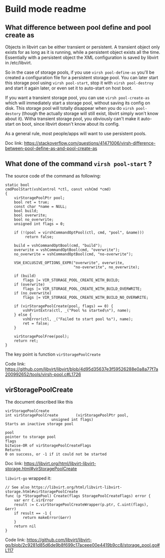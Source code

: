 # Build mode readme

## What difference between pool define and pool create as

Objects in libvirt can be either transient or persistent. A transient object only exists for as long as it is running, while a persistent object exists all the time. Essentially with a persistent object the XML configuration is saved by libvirt in /etc/libvirt.

So in the case of storage pools, if you use `virsh pool-define-as` you'll be created a configuration file for a persistent storage pool. You can later start this storage pool using `virsh pool-start`, stop it with `virsh pool-destroy` and start it again later, or even set it to auto-start on host boot.

If you want a transient storage pool, you can use `virsh pool-create-as` which will immediately start a storage pool, without saving its config on disk. This storage pool will totally disappear when you do `virsh pool-destory` (though the actually storage will still exist, libvirt simply won't know about it). Witha transient storage pool, you obviously can't make it auto-start on boot, since libvirt doesn't know about its config.

As a general rule, most people/apps will want to use persistent pools.

Doc link: https://stackoverflow.com/questions/41471006/virsh-difference-between-pool-define-as-and-pool-create-as

## What done of the command `virsh pool-start` ?

The source code of the command as following:

~~~
static bool
cmdPoolStart(vshControl *ctl, const vshCmd *cmd)
{
    virStoragePoolPtr pool;
    bool ret = true;
    const char *name = NULL;
    bool build;
    bool overwrite;
    bool no_overwrite;
    unsigned int flags = 0;

    if (!(pool = virshCommandOptPool(ctl, cmd, "pool", &name)))
         return false;

    build = vshCommandOptBool(cmd, "build");
    overwrite = vshCommandOptBool(cmd, "overwrite");
    no_overwrite = vshCommandOptBool(cmd, "no-overwrite");

    VSH_EXCLUSIVE_OPTIONS_EXPR("overwrite", overwrite,
                               "no-overwrite", no_overwrite);

    if (build)
        flags |= VIR_STORAGE_POOL_CREATE_WITH_BUILD;
    if (overwrite)
        flags |= VIR_STORAGE_POOL_CREATE_WITH_BUILD_OVERWRITE;
    if (no_overwrite)
        flags |= VIR_STORAGE_POOL_CREATE_WITH_BUILD_NO_OVERWRITE;

    if (virStoragePoolCreate(pool, flags) == 0) {
        vshPrintExtra(ctl, _("Pool %s started\n"), name);
    } else {
        vshError(ctl, _("Failed to start pool %s"), name);
        ret = false;
    }

    virStoragePoolFree(pool);
    return ret;
}
~~~

The key point is function `virStoragePoolCreate`

Code link: https://github.com/libvirt/libvirt/blob/4d95d35637e3f59526288e0a8a77f7a200992652/tools/virsh-pool.c#L1726

## virStoragePoolCreate

The document described like this

~~~
virStoragePoolCreate
int	virStoragePoolCreate		(virStoragePoolPtr pool,
					 unsigned int flags)
Starts an inactive storage pool

pool
pointer to storage pool
flags
bitwise-OR of virStoragePoolCreateFlags
Returns
0 on success, or -1 if it could not be started
~~~

Doc link: https://libvirt.org/html/libvirt-libvirt-storage.html#virStoragePoolCreate

`libvirt-go` wrapped it:

~~~
// See also https://libvirt.org/html/libvirt-libvirt-storage.html#virStoragePoolCreate
func (p *StoragePool) Create(flags StoragePoolCreateFlags) error {
	var err C.virError
	result := C.virStoragePoolCreateWrapper(p.ptr, C.uint(flags), &err)
	if result == -1 {
		return makeError(&err)
	}
	return nil
}
~~~

Code link: 
https://github.com/libvirt/libvirt-go/blob/2c9281d85d6de9b8f699c17aceee00e4419b9cc8/storage_pool.go#L117